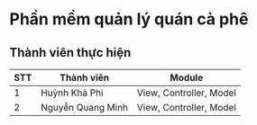 # Phần mềm quản lý quán cà phê

## Thành viên thực hiện

| STT | Thành viên        | Module                  |
|-----|-------------------|-------------------------|
| 1   | Huỳnh Khả Phi     | View, Controller, Model |
| 2   | Nguyễn Quang Minh | View, Controller, Model |